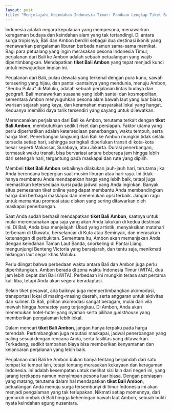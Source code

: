 ```yaml
---
layout: post
title: "Menjelajahi Keindahan Indonesia Timur: Panduan Lengkap Tiket Bali Ambon"
---
```


Indonesia adalah negara kepulauan yang mempesona, menawarkan keragaman budaya dan keindahan alam yang tak tertandingi. Di antara surga tropisnya, Bali dan Ambon berdiri sebagai dua destinasi ikonik yang menawarkan pengalaman liburan berbeda namun sama-sama memikat. Bagi para petualang yang ingin merasakan pesona Indonesia Timur, perjalanan dari Bali ke Ambon adalah sebuah petualangan yang wajib dipertimbangkan. Mendapatkan **tiket Bali Ambon** yang tepat menjadi kunci untuk mewujudkan impian ini.

Perjalanan dari Bali, pulau dewata yang terkenal dengan pura kuno, sawah terasering yang hijau, dan pantai-pantainya yang mendunia, menuju Ambon, "Seribu Pulau" di Maluku, adalah sebuah perjalanan lintas budaya dan geografi. Bali menawarkan suasana yang lebih santai dan kosmopolitan, sementara Ambon menyuguhkan pesona alam bawah laut yang luar biasa, warisan sejarah yang kaya, dan keramahan masyarakat lokal yang hangat. Keduanya memiliki daya tarik tersendiri yang sayang untuk dilewatkan.

Merencanakan perjalanan dari Bali ke Ambon, terutama terkait dengan **tiket Bali Ambon**, membutuhkan sedikit riset dan persiapan. Faktor utama yang perlu diperhatikan adalah ketersediaan penerbangan, waktu tempuh, serta harga tiket. Penerbangan langsung dari Bali ke Ambon mungkin tidak selalu tersedia setiap hari, sehingga seringkali diperlukan transit di kota-kota besar seperti Makassar, Surabaya, atau Jakarta. Durasi penerbangan, termasuk waktu transit, bisa bervariasi antara beberapa jam hingga lebih dari setengah hari, tergantung pada maskapai dan rute yang dipilih.

Membeli **tiket Bali Ambon** sebaiknya dilakukan jauh-jauh hari, terutama jika Anda berencana bepergian saat musim liburan atau hari raya. Ini tidak hanya membantu Anda mendapatkan harga yang lebih baik, tetapi juga memastikan ketersediaan kursi pada jadwal yang Anda inginkan. Banyak situs pemesanan tiket online yang dapat membantu Anda membandingkan harga dari berbagai maskapai dan menemukan opsi terbaik. Jangan ragu untuk memantau promosi atau diskon yang sering ditawarkan oleh maskapai penerbangan.

Saat Anda sudah berhasil mendapatkan **tiket Bali Ambon**, saatnya untuk mulai merencanakan apa saja yang akan Anda lakukan di kedua destinasi ini. Di Bali, Anda bisa menjelajahi Ubud yang artistik, menyaksikan matahari terbenam di Uluwatu, berselancar di Kuta atau Seminyak, dan merasakan ketenangan di perbukitan. Sementara itu, Ambon akan memanjakan Anda dengan keindahan Taman Laut Banda, snorkeling di Pantai Liang, mengunjungi Benteng Victoria yang bersejarah, dan tentu saja, menikmati hidangan laut segar khas Maluku.

Perlu diingat bahwa perbedaan waktu antara Bali dan Ambon juga perlu diperhitungkan. Ambon berada di zona waktu Indonesia Timur (WITA), dua jam lebih cepat dari Bali (WITA). Perbedaan ini mungkin terasa saat pertama kali tiba, tetapi Anda akan segera beradaptasi.

Selain tiket pesawat, ada baiknya juga mempertimbangkan akomodasi, transportasi lokal di masing-masing daerah, serta anggaran untuk aktivitas dan kuliner. Di Bali, pilihan akomodasi sangat beragam, mulai dari vila mewah hingga *homestay* yang terjangkau. Di Ambon, Anda akan menemukan hotel-hotel yang nyaman serta pilihan *guesthouse* yang memberikan pengalaman lebih lokal.

Dalam mencari **tiket Bali Ambon**, jangan hanya terpaku pada harga terendah. Pertimbangkan juga reputasi maskapai, jadwal penerbangan yang paling sesuai dengan rencana Anda, serta fasilitas yang ditawarkan. Terkadang, sedikit tambahan biaya bisa memberikan kenyamanan dan kelancaran perjalanan yang lebih baik.

Perjalanan dari Bali ke Ambon bukan hanya tentang berpindah dari satu tempat ke tempat lain, tetapi tentang merasakan kekayaan dan keragaman Indonesia. Ini adalah kesempatan untuk melihat sisi lain dari negeri ini, yang jarang terekspos namun menyimpan pesona luar biasa. Dengan persiapan yang matang, terutama dalam hal mendapatkan **tiket Bali Ambon**, petualangan Anda menuju surga tersembunyi di timur Indonesia ini akan menjadi pengalaman yang tak terlupakan. Nikmati setiap momennya, dari gemuruh ombak di Bali hingga keheningan bawah laut Ambon, sebuah bukti nyata keindahan agung nusantara.
